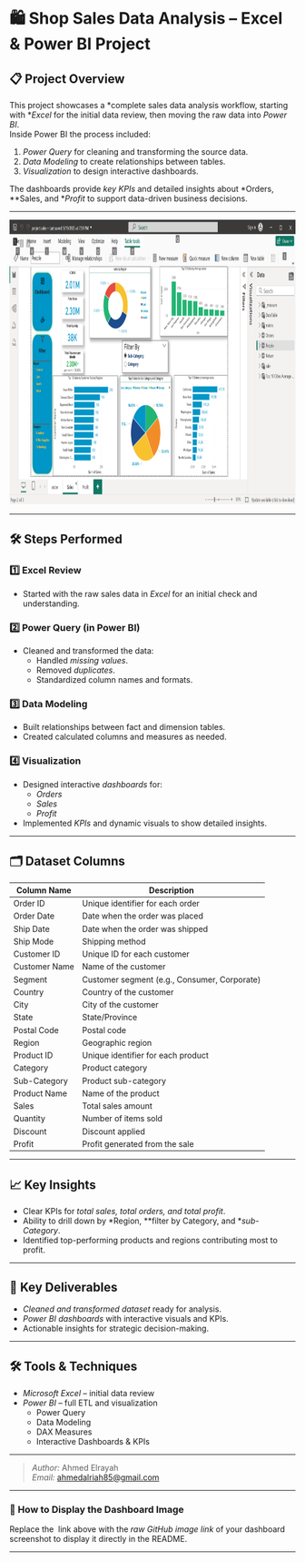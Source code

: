 # 🛍 Shop Sales Data Analysis – Excel & Power BI Project

## 📋 Project Overview
This project showcases a *complete sales data analysis workflow, starting with **Excel* for the initial data review, then moving the raw data into *Power BI*.  
Inside Power BI the process included:  
1. *Power Query* for cleaning and transforming the source data.  
2. *Data Modeling* to create relationships between tables.  
3. *Visualization* to design interactive dashboards.  

The dashboards provide *key KPIs* and detailed insights about *Orders, **Sales, and **Profit* to support data-driven business decisions.

---
<img src="assets/project sales 2025-09-24 1_19_08 PM.png" alt="Cookies Dashboard Banner" width="1000" height="500">

<!-- 📸 ضع رابط الصورة (Raw GitHub image link) الخاصة بالـ Dashboard هنا -->

---

## 🛠 Steps Performed

### 1️⃣ Excel Review
- Started with the raw sales data in *Excel* for an initial check and understanding.

### 2️⃣ Power Query (in Power BI)
- Cleaned and transformed the data:  
  - Handled *missing values*.  
  - Removed *duplicates*.  
  - Standardized column names and formats.

### 3️⃣ Data Modeling
- Built relationships between fact and dimension tables.  
- Created calculated columns and measures as needed.

### 4️⃣ Visualization
- Designed interactive *dashboards* for:
  - *Orders*  
  - *Sales*  
  - *Profit*  
- Implemented *KPIs* and dynamic visuals to show detailed insights.

---

## 🗂 Dataset Columns
| Column Name | Description |
|-------------|------------|
| Order ID | Unique identifier for each order |
| Order Date | Date when the order was placed |
| Ship Date | Date when the order was shipped |
| Ship Mode | Shipping method |
| Customer ID | Unique ID for each customer |
| Customer Name | Name of the customer |
| Segment | Customer segment (e.g., Consumer, Corporate) |
| Country | Country of the customer |
| City | City of the customer |
| State | State/Province |
| Postal Code | Postal code |
| Region | Geographic region |
| Product ID | Unique identifier for each product |
| Category | Product category |
| Sub-Category | Product sub-category |
| Product Name | Name of the product |
| Sales | Total sales amount |
| Quantity | Number of items sold |
| Discount | Discount applied |
| Profit | Profit generated from the sale |

---

## 📈 Key Insights
- Clear KPIs for *total sales, total orders, and total profit*.  
- Ability to drill down by *Region, **filter by Category, and **sub-Category*.  
- Identified top-performing products and regions contributing most to profit.

---

## 🚀 Key Deliverables
- *Cleaned and transformed dataset* ready for analysis.  
- *Power BI dashboards* with interactive visuals and KPIs.  
- Actionable insights for strategic decision-making.

---

## 🛠 Tools & Techniques
- *Microsoft Excel* – initial data review  
- *Power BI* – full ETL and visualization  
  - Power Query  
  - Data Modeling  
  - DAX Measures  
  - Interactive Dashboards & KPIs  

---

> *Author:* Ahmed Elrayah  
> *Email:* [ahmedalriah85@gmail.com](mailto:ahmedalriah85@gmail.com)

---

### 🔗 How to Display the Dashboard Image
Replace the <img> link above with the *raw GitHub image link* of your dashboard screenshot to display it directly in the README.

---
